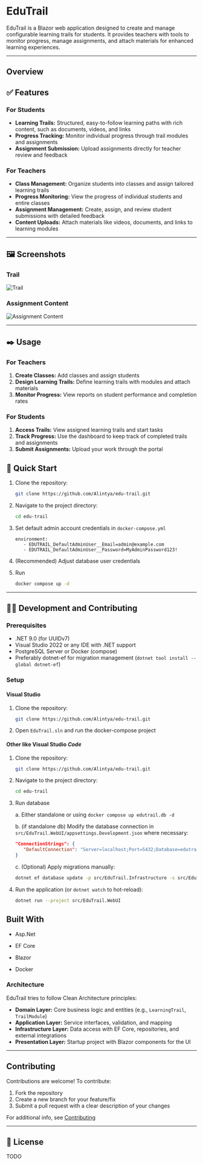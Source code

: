 # EduTrail

EduTrail is a Blazor web application designed to create and manage configurable learning trails for students. It provides teachers with tools to monitor progress, manage assignments, and attach materials for enhanced learning experiences.

---

## Overview

## ✅ Features

### For Students

- **Learning Trails:** Structured, easy-to-follow learning paths with rich content, such as documents, videos, and links
- **Progress Tracking:** Monitor individual progress through trail modules and assignments
- **Assignment Submission:** Upload assignments directly for teacher review and feedback

### For Teachers

- **Class Management:** Organize students into classes and assign tailored learning trails
- **Progress Monitoring:** View the progress of individual students and entire classes
- **Assignment Management:** Create, assign, and review student submissions with detailed feedback
- **Content Uploads:** Attach materials like videos, documents, and links to learning modules

---

## 🖼️ Screenshots

### Trail

![Trail](trail.png)

### Assignment Content

![Assignment Content](assignment_content.jpg)

---

## ✒️ Usage

### For Teachers

1. **Create Classes:** Add classes and assign students
2. **Design Learning Trails:** Define learning trails with modules and attach materials
3. **Monitor Progress:** View reports on student performance and completion rates

### For Students

1. **Access Trails:** View assigned learning trails and start tasks
2. **Track Progress:** Use the dashboard to keep track of completed trails and assignments
3. **Submit Assignments:** Upload your work through the portal

## 🚀 Quick Start

1. Clone the repository:

   ```bash
   git clone https://github.com/Alintya/edu-trail.git
   ```

2. Navigate to the project directory:

   ```bash
   cd edu-trail
   ```

3. Set default admin account credentials in `docker-compose.yml`

   ```docker-compose
   environment:
      - EDUTRAIL_DefaultAdminUser__Email=admin@example.com
      - EDUTRAIL_DefaultAdminUser__Password=MyAdminPassword123!
   ```

4. (Recommended) Adjust database user credentials

5. Run

   ```bash
   docker compose up -d
   ```

---

## 👨‍💻 Development and Contributing

### Prerequisites

- .NET 9.0 (for UUIDv7)
- Visual Studio 2022 or any IDE with .NET support
- PostgreSQL Server or Docker (compose)
- Preferably dotnet-ef for migration management (`dotnet tool install --global dotnet-ef`)

### Setup

#### Visual Studio

1. Clone the repository:

   ```bash
   git clone https://github.com/Alintya/edu-trail.git
   ```

2. Open `EduTrail.sln` and run the docker-compose project

#### Other like Visual Studio *Code*

1. Clone the repository:

   ```bash
   git clone https://github.com/Alintya/edu-trail.git
   ```

2. Navigate to the project directory:

   ```bash
   cd edu-trail
   ```

3. Run database

   a. Either standalone or using `docker compose up edutrail.db -d`

   b. (if standalone db) Modify the database connection in `src/EduTrail.WebUI/appsettings.Development.json` where necessary:

      ```json
      "ConnectionStrings": {
         "DefaultConnection": "Server=localhost;Port=5432;Database=edutrail;User Id=myUsername;Password=myPassword;"
      }
      ```

   c. (Optional) Apply migrations manually:

      ```bash
      dotnet ef database update -p src/EduTrail.Infrastructure -s src/EduTrail.WebUI
      ```

4. Run the application (or `dotnet watch` to hot-reload):

   ```bash
   dotnet run --project src/EduTrail.WebUI
   ```

## Built With

- Asp.Net

- EF Core

- Blazor

- Docker

### Architecture

EduTrail tries to follow Clean Architecture principles:

- **Domain Layer:** Core business logic and entities (e.g., `LearningTrail`, `TrailModule`)
- **Application Layer:** Service interfaces, validation, and mapping
- **Infrastructure Layer:** Data access with EF Core, repositories, and external integrations
- **Presentation Layer:** Startup project with Blazor components for the UI

---

## Contributing

Contributions are welcome! To contribute:

1. Fork the repository
2. Create a new branch for your feature/fix
3. Submit a pull request with a clear description of your changes

For additional info, see [Contributing](CONTRIBUTING.md)

---

## 📄 License

TODO
